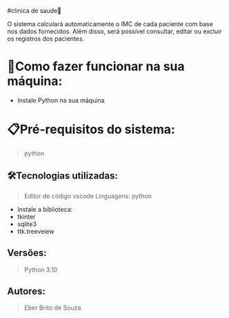 #clinica de saude🚀

O sistema calculará
automaticamente o IMC de cada paciente com base nos dados fornecidos.
Além disso, será possível consultar, editar ou excluir os registros dos
pacientes.


# 🔌Como fazer funcionar na sua máquina:

- Instale Python na sua máquina

# 📋Pré-requisitos do sistema:

> python

## 🛠️Tecnologias utilizadas:

> Editor de código vscode
Linguagens:
> python
- Instale a biblioteca:
- tkinter
- sqlite3
- ttk.treeveiew

## Versões:

> Python 3.10

## Autores:

> Eber Brito de Souza
